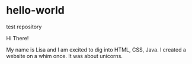 # hello-world
test repository

Hi There!

My name is Lisa and I am excited to dig into HTML, CSS, Java.
I created a website on a whim once. It was about unicorns. 
